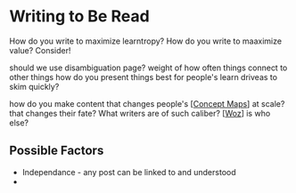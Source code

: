 # Writing to Be Read

How do you write to maximize learntropy?
How do you write to maaximize value?
Consider!

should we use disambiguation page? weight of how often things connect to other things
how do you present things best for people's learn driveas to skim quickly?

how do you make content that changes people's [[Concept Maps]] at scale?
that changes their fate?
What writers are of such caliber?
[[Woz]] is
who else?

## Possible Factors
- Independance - any post can be linked to and understood
- 

[//begin]: # "Autogenerated link references for markdown compatibility"
[Concept Maps]: concept-maps "Concept Maps"
[Woz]: Woz "Woz"
[//end]: # "Autogenerated link references"